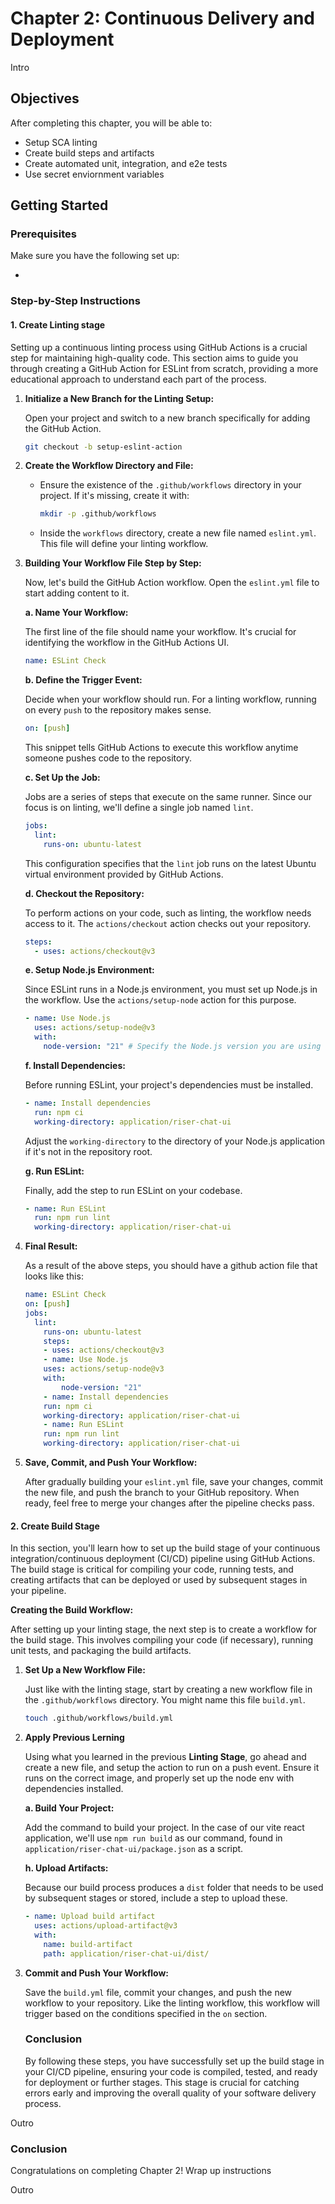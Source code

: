 # Chapter 2: Continuous Delivery and Deployment

Intro

## Objectives

After completing this chapter, you will be able to:

- Setup SCA linting
- Create build steps and artifacts
- Create automated unit, integration, and e2e tests
- Use secret enviornment variables

## Getting Started

### Prerequisites

Make sure you have the following set up:

-

### Step-by-Step Instructions

#### 1. Create Linting stage

Setting up a continuous linting process using GitHub Actions is a crucial step for maintaining high-quality code. This section aims to guide you through creating a GitHub Action for ESLint from scratch, providing a more educational approach to understand each part of the process.

1. **Initialize a New Branch for the Linting Setup:**

   Open your project and switch to a new branch specifically for adding the GitHub Action.

   ```bash
   git checkout -b setup-eslint-action
   ```

2. **Create the Workflow Directory and File:**

   - Ensure the existence of the `.github/workflows` directory in your project. If it's missing, create it with:

     ```bash
     mkdir -p .github/workflows
     ```

   - Inside the `workflows` directory, create a new file named `eslint.yml`. This file will define your linting workflow.

3. **Building Your Workflow File Step by Step:**

   Now, let's build the GitHub Action workflow. Open the `eslint.yml` file to start adding content to it.

   **a. Name Your Workflow:**

   The first line of the file should name your workflow. It's crucial for identifying the workflow in the GitHub Actions UI.

   ```yaml
   name: ESLint Check
   ```

   **b. Define the Trigger Event:**

   Decide when your workflow should run. For a linting workflow, running on every `push` to the repository makes sense.

   ```yaml
   on: [push]
   ```

   This snippet tells GitHub Actions to execute this workflow anytime someone pushes code to the repository.

   **c. Set Up the Job:**

   Jobs are a series of steps that execute on the same runner. Since our focus is on linting, we'll define a single job named `lint`.

   ```yaml
   jobs:
     lint:
       runs-on: ubuntu-latest
   ```

   This configuration specifies that the `lint` job runs on the latest Ubuntu virtual environment provided by GitHub Actions.

   **d. Checkout the Repository:**

   To perform actions on your code, such as linting, the workflow needs access to it. The `actions/checkout` action checks out your repository.

   ```yaml
   steps:
     - uses: actions/checkout@v3
   ```

   **e. Setup Node.js Environment:**

   Since ESLint runs in a Node.js environment, you must set up Node.js in the workflow. Use the `actions/setup-node` action for this purpose.

   ```yaml
   - name: Use Node.js
     uses: actions/setup-node@v3
     with:
       node-version: "21" # Specify the Node.js version you are using
   ```

   **f. Install Dependencies:**

   Before running ESLint, your project's dependencies must be installed.

   ```yaml
   - name: Install dependencies
     run: npm ci
     working-directory: application/riser-chat-ui
   ```

   Adjust the `working-directory` to the directory of your Node.js application if it's not in the repository root.

   **g. Run ESLint:**

   Finally, add the step to run ESLint on your codebase.

   ```yaml
   - name: Run ESLint
     run: npm run lint
     working-directory: application/riser-chat-ui
   ```

4. **Final Result:**

   As a result of the above steps, you should have a github action file that looks like this:

   ```yaml
   name: ESLint Check
   on: [push]
   jobs:
     lint:
       runs-on: ubuntu-latest
       steps:
       - uses: actions/checkout@v3
       - name: Use Node.js
       uses: actions/setup-node@v3
       with:
           node-version: "21"
       - name: Install dependencies
       run: npm ci
       working-directory: application/riser-chat-ui
       - name: Run ESLint
       run: npm run lint
       working-directory: application/riser-chat-ui
   ```

5. **Save, Commit, and Push Your Workflow:**

   After gradually building your `eslint.yml` file, save your changes, commit the new file, and push the branch to your GitHub repository. When ready, feel free to merge your changes after the pipeline checks pass.

#### 2. Create Build Stage

In this section, you'll learn how to set up the build stage of your continuous integration/continuous deployment (CI/CD) pipeline using GitHub Actions. The build stage is critical for compiling your code, running tests, and creating artifacts that can be deployed or used by subsequent stages in your pipeline.

**Creating the Build Workflow:**

After setting up your linting stage, the next step is to create a workflow for the build stage. This involves compiling your code (if necessary), running unit tests, and packaging the build artifacts.

1. **Set Up a New Workflow File:**

   Just like with the linting stage, start by creating a new workflow file in the `.github/workflows` directory. You might name this file `build.yml`.

   ```bash
   touch .github/workflows/build.yml
   ```

2. **Apply Previous Lerning**

   Using what you learned in the previous **Linting Stage**, go ahead and create a new file, and setup the action to run on a push event. Ensure it runs on the correct image, and properly set up the node env with dependencies installed.

   **a. Build Your Project:**

   Add the command to build your project. In the case of our vite react application, we'll use `npm run build` as our command, found in `application/riser-chat-ui/package.json` as a script.

   **h. Upload Artifacts:**

   Because our build process produces a `dist` folder that needs to be used by subsequent stages or stored, include a step to upload these.

   ```yaml
   - name: Upload build artifact
     uses: actions/upload-artifact@v3
     with:
       name: build-artifact
       path: application/riser-chat-ui/dist/
   ```

3. **Commit and Push Your Workflow:**

   Save the `build.yml` file, commit your changes, and push the new workflow to your repository. Like the linting workflow, this workflow will trigger based on the conditions specified in the `on` section.

   ### Conclusion

   By following these steps, you have successfully set up the build stage in your CI/CD pipeline, ensuring your code is compiled, tested, and ready for deployment or further stages. This stage is crucial for catching errors early and improving the overall quality of your software delivery process.

Outro

### Conclusion

Congratulations on completing Chapter 2!
Wrap up instructions

Outro
